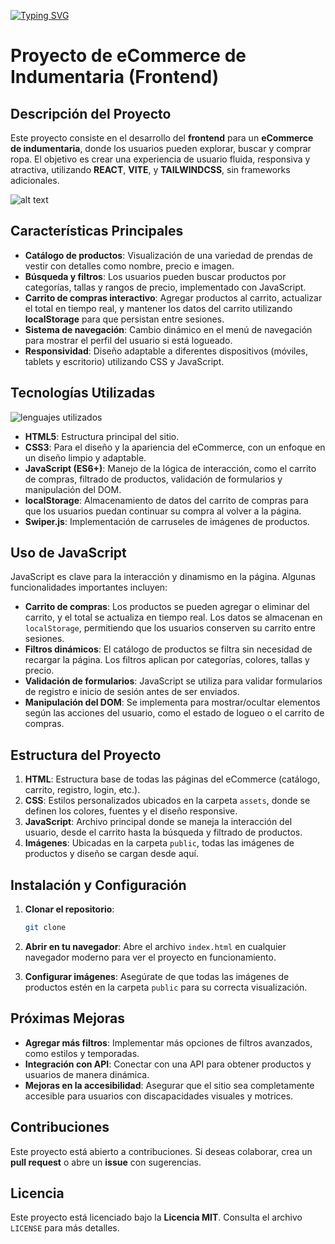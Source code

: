 [![Typing SVG](https://readme-typing-svg.demolab.com?font=Fira+Code&weight=600&size=53&pause=1000&center=true&vCenter=true&width=460&lines=Urban+Clothes+)](https://git.io/typing-svg)

# Proyecto de eCommerce de Indumentaria (Frontend)

## Descripción del Proyecto

Este proyecto consiste en el desarrollo del **frontend** para un **eCommerce de indumentaria**, donde los usuarios pueden explorar, buscar y comprar ropa. El objetivo es crear una experiencia de usuario fluida, responsiva y atractiva, utilizando **REACT**, **VITE**, y **TAILWINDCSS**, sin frameworks adicionales.

![alt text](<Screenshot 2024-11-15 at 21-34-40 Urban Clothes- eCommerce Website.png>)

## Características Principales

- **Catálogo de productos**: Visualización de una variedad de prendas de vestir con detalles como nombre, precio e imagen.
- **Búsqueda y filtros**: Los usuarios pueden buscar productos por categorías, tallas y rangos de precio, implementado con JavaScript.
- **Carrito de compras interactivo**: Agregar productos al carrito, actualizar el total en tiempo real, y mantener los datos del carrito utilizando **localStorage** para que persistan entre sesiones.
- **Sistema de navegación**: Cambio dinámico en el menú de navegación para mostrar el perfil del usuario si está logueado.
- **Responsividad**: Diseño adaptable a diferentes dispositivos (móviles, tablets y escritorio) utilizando CSS y JavaScript.

## Tecnologías Utilizadas
![lenguajes utilizados](https://imgs.search.brave.com/Xo2kes1eZSI4UI0BPeX-jU1-ctyVU1jlRq6M1oGUS98/rs:fit:860:0:0/g:ce/aHR0cDovL3d3dy5j/dXJzb3NnaXMuY29t/L3dwLWNvbnRlbnQv/dXBsb2Fkcy8yMDE3/LzA2L2xlbmd1YWpl/c18xLnBuZw)
- **HTML5**: Estructura principal del sitio.
- **CSS3**: Para el diseño y la apariencia del eCommerce, con un enfoque en un diseño limpio y adaptable.
- **JavaScript (ES6+)**: Manejo de la lógica de interacción, como el carrito de compras, filtrado de productos, validación de formularios y manipulación del DOM.
- **localStorage**: Almacenamiento de datos del carrito de compras para que los usuarios puedan continuar su compra al volver a la página.
- **Swiper.js**: Implementación de carruseles de imágenes de productos.

## Uso de JavaScript

JavaScript es clave para la interacción y dinamismo en la página. Algunas funcionalidades importantes incluyen:

- **Carrito de compras**: Los productos se pueden agregar o eliminar del carrito, y el total se actualiza en tiempo real. Los datos se almacenan en `localStorage`, permitiendo que los usuarios conserven su carrito entre sesiones.
- **Filtros dinámicos**: El catálogo de productos se filtra sin necesidad de recargar la página. Los filtros aplican por categorías, colores, tallas y precio.
- **Validación de formularios**: JavaScript se utiliza para validar formularios de registro e inicio de sesión antes de ser enviados.
- **Manipulación del DOM**: Se implementa para mostrar/ocultar elementos según las acciones del usuario, como el estado de logueo o el carrito de compras.

## Estructura del Proyecto

1. **HTML**: Estructura base de todas las páginas del eCommerce (catálogo, carrito, registro, login, etc.).
2. **CSS**: Estilos personalizados ubicados en la carpeta `assets`, donde se definen los colores, fuentes y el diseño responsive.
3. **JavaScript**: Archivo principal donde se maneja la interacción del usuario, desde el carrito hasta la búsqueda y filtrado de productos.
4. **Imágenes**: Ubicadas en la carpeta `public`, todas las imágenes de productos y diseño se cargan desde aquí.

## Instalación y Configuración

1. **Clonar el repositorio**:
    ```bash
    git clone 
    ```

2. **Abrir en tu navegador**:
    Abre el archivo `index.html` en cualquier navegador moderno para ver el proyecto en funcionamiento.

3. **Configurar imágenes**:
    Asegúrate de que todas las imágenes de productos estén en la carpeta `public` para su correcta visualización.

## Próximas Mejoras

- **Agregar más filtros**: Implementar más opciones de filtros avanzados, como estilos y temporadas.
- **Integración con API**: Conectar con una API para obtener productos y usuarios de manera dinámica.
- **Mejoras en la accesibilidad**: Asegurar que el sitio sea completamente accesible para usuarios con discapacidades visuales y motrices.

## Contribuciones

Este proyecto está abierto a contribuciones. Si deseas colaborar, crea un **pull request** o abre un **issue** con sugerencias.

## Licencia

Este proyecto está licenciado bajo la **Licencia MIT**. Consulta el archivo `LICENSE` para más detalles.




